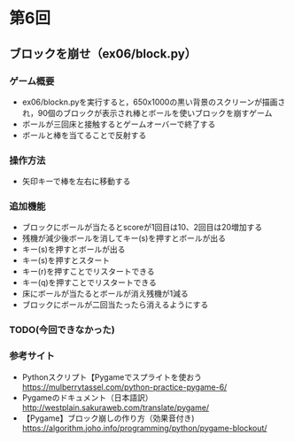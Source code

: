 # 第6回
## ブロックを崩せ（ex06/block.py）
### ゲーム概要
- ex06/blockn.pyを実行すると，650x1000の黒い背景のスクリーンが描画され，90個のブロックが表示され棒とボールを使いブロックを崩すゲーム
- ボールが三回床と接触するとゲームオーバーで終了する
- ボールと棒を当てることで反射する
### 操作方法
- 矢印キーで棒を左右に移動する
### 追加機能
- ブロックにボールが当たるとscoreが1回目は10、2回目は20増加する
- 残機が減少後ボールを消してキー(s)を押すとボールが出る
- キー(s)を押すとボールが出る
- キー(s)を押すとスタート
- キー(r)を押すことでリスタートできる
- キー(q)を押すことでリスタートできる
- 床にボールが当たるとボールが消え残機が1減る
- ブロックにボールが二回当たったら消えるようにする
### TODO(今回できなかった)
### 参考サイト
- Pythonスクリプト【Pygameでスプライトを使おう https://mulberrytassel.com/python-practice-pygame-6/
- Pygameのドキュメント（日本語訳） http://westplain.sakuraweb.com/translate/pygame/
- 【Pygame】ブロック崩しの作り方（効果音付き) https://algorithm.joho.info/programming/python/pygame-blockout/